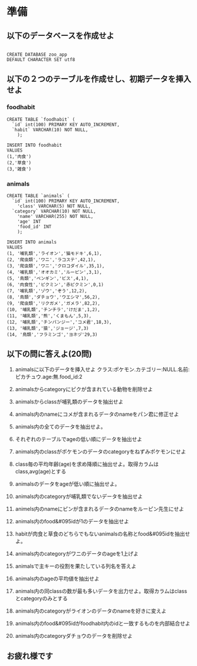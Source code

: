 
# 準備

## 以下のデータベースを作成せよ

```

CREATE DATABASE zoo_app
DEFAULT CHARACTER SET utf8
```

## 以下の２つのテーブルを作成せし、初期データを挿入せよ

### foodhabit

```
CREATE TABLE `foodhabit` (
  `id` int(100) PRIMARY KEY AUTO_INCREMENT,
  `habit` VARCHAR(10) NOT NULL,
	);

INSERT INTO foodhabit
VALUES
(1,'肉食')
(2,'草食')
(3,'雑食')

```
### animals

```
CREATE TABLE `animals` (
  `id` int(100) PRIMARY KEY AUTO_INCREMENT,
	'class' VARCHAR(5) NOT NULL,
  `category` VARCHAR(10) NOT NULL,
	'name' VARCHAR(255) NOT NULL,
	'age' INT
	'food_id' INT
	);

INSERT INTO animals
VALUES
(1, '哺乳類','ライオン','猫モドキ',6,1),
(2, '爬虫類','ワニ','ラコステ',42,1),
(3, '爬虫類','ワニ','クロコダイル',35,1),
(4, '哺乳類','オオカミ','ルーピン',3,1),
(5, '鳥類','ペンギン','ビス',4,1),
(6, '肉食性','ピクミン','赤ピクミン',0,1) 
(7, '哺乳類','ゾウ','ぞう',12,2),
(8, '鳥類','ダチョウ','ウエシマ',56,2),
(9, '爬虫類','リクガメ','ガメラ',82,2),
(10, '哺乳類','チンチラ','けだま',1,2),
(11, '哺乳類','熊','くまもん',5,3),
(12, '哺乳類','チンパンジー','コメ君',18,3),
(13, '哺乳類','猿','ジョージ',7,3)
(14, '鳥類','フラミンゴ','ヨネヅ'29,3)
```

## 以下の問に答えよ(20問)

1. animalsに以下のデータを挿入せよ
		クラス:ポケモン.カテゴリー:NULL.名前:ピカチュウ.age:無.food_id:2

1. animalsからcategoryにピクが含まれている動物を削除せよ
  
1. animalsからclassが哺乳類のデータを抽出せよ
		
1. animals内のnameにコメが含まれるデータのnameをパン君に修正せよ

1. animals内の全てのデータを抽出せよ。

1. それぞれのテーブルでageの低い順にデータを抽出せよ

1. animals内のclassがポケモンのデータのcategoryをねずみポケモンにせよ

1. class毎の平均年齢(age)を求め降順に抽出せよ。取得カラムはclass,avg(age)とする

1. animalsのデータをageが低い順に抽出せよ。

1. animals内のcategoryが哺乳類でないデータを抽出せよ

1. animels内のnameにピンが含まれるデータのnameをルーピン先生にせよ

1. animals内のfood&#095idが1のデータを抽出せよ

1. habitが肉食と草食のどちらでもないanimalsの名称とfood&#095idを抽出せよ。

1. animals内のcategoryがワニのデータのageを1上げよ

1. animalsで主キーの役割を果たしている列名を答えよ

1. animals内のageの平均値を抽出せよ

1. animals内の同classの数が最も多いデータを出力せよ。取得カラムはclassとcategoryのみとする

1. animals内のcategoryがライオンのデータのnameを好きに変えよ

1. animals内のfood&#095idがfoodhabit内のidと一致するものを内部結合せよ

1. animals内のcategoryダチョウのデータを削除せよ

## お疲れ様です
